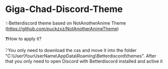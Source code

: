 # Giga-Chad-Discord-Theme
✨Betterdiscord theme based on NotAnotherAnime Theme (https://github.com/puckzxz/NotAnotherAnimeTheme)

❓How to apply it?

❔You only need to download the css and move it into the folder "C:\User\YourUserName\AppData\Roaming\Betterdiscord\themes". After that you only need to open Discord with Betterdiscord installed and active it
